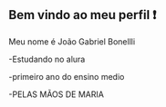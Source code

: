 ## Bem vindo ao meu perfil ❗

Meu nome é João Gabriel Bonellli

-Estudando no alura

-primeiro ano do ensino medio

-PELAS MÃOS DE MARIA
